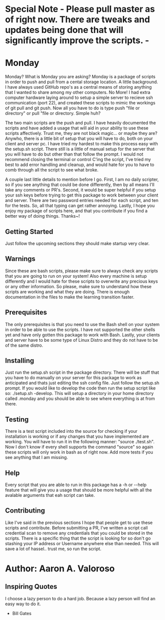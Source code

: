 # Special Note - Please pull master as of right now. There are tweaks and updates being done that will significantly improve the scripts. -

# Monday

Monday? What is Monday you are asking? Monday is a package of scripts in order to push and pull from a cental storage location. A little background. I have always used GitHub repo's as a central means of storing anything that I wanted to share among my other computers. No More! I had extra computer hardware laying around to setup a simple server to recieve ssh communication (port 22), and created these scripts to mimic the workings of git pull and git push. Now all you have to do is type push "file or directory" or pull "file or directory. Simple huh?

The two main scripts are the push and pull. I have heavily documented the scripts and have added a usage that will aid in your ability to use these scripts affectively. Trust me, they are not black magic... or maybe they are? Anywho, there is a little bit of setup that you will have to do, both on your client and server pc. I have tried my hardest to make this process easy with the setup.sh script. There still is a little of manual setup for the server that you will have to do but other than that follow the prompt. I would not recommend closing the terminal or control C'ing the script, I've tried my best to add error handling and cleanup, and would hate for you to have to comb through all the script to see what broke.

A couple last little details to mention before I go. First, I am no daily scripter, so if you see anything that could be done differently, then by all means I'll take any comments or PR's. Second, it would be super helpful if you setup your ssh keys before trying to get this package to work between your client and server. There are two password entries needed for each script, and ten for the tests. So, all that typing can get rather annoying. Lastly, I hope you enjoy my package of scripts here, and that you contribute if you find a better way of doing things. Thanks~!

## Getting Started

Just follow the upcoming sections they should make startup very clear.

## Warnings

Since these are bash scripts, please make sure to always check any scripts that you are going to run on your system! Also every machine is setup differently and I would hate for these scripts to overwrite any precious keys or any other information. So please, make sure to understand how these scripts are working and what they are doing. There is enough documentation in the files to make the learning transition faster.

## Prerequisites

The only prerequisites is that you need to use the Bash shell on your system in order to be able to use the scripts. I have not supported the other shells yet and have only gotten this package to work with Bash. Lastly, your clients and server have to be some type of Linux Distro and they do not have to be of the same distro.

## Installing

Just run the setup.sh script in the package directory. There will be stuff that you have to do manually on your server for this package to work as anticipated and thats just editing the ssh config file. Just follow the setup.sh prompt. If you would like to develop the code then run the setup script like so: ./setup.sh -develop. This will setup a directory in your home directory called .monday and you should be able to see where everything is at from there.

## Testing

There is a test script included into the source for checking if your installation is working or if any changes that you have implemented are working. You will have to run it in the following manner: "source ./test.sh". Now I don't know if every shell supports the command "source" so again these scripts will only work in bash as of right now. Add more tests if you see anything that I am missing.

## Help
Every script that you are able to run in this package has a -h or --help feature that will give you a usage that should be more helpful with all the avalable arguments that eah script can take.

## Contributing

Like I've said in the previous sections I hope that people get to use these scripts and contribute. Before submitting a PR, I've written a script call credential scan to remove any credentials that you could be stored in the scripts. There is a specific thing that the script is looking for so don't go stashing your IP address or Username anywhere else than needed. This will save a lot of hassel.. trust me, so run the script. 

# Author: Aaron A. Valoroso


## Inspiring Quotes

I choose a lazy person to do a hard job. Because a lazy person will find an easy way to do it.
 
 - Bill Gates
